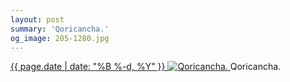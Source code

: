 ```yaml
---
layout: post
summary: 'Qoricancha.'
og_image: 205-1280.jpg
---
```


<p>
 <time>
  <a href="/205">
   {{ page.date | date: "%B %-d, %Y" }}
  </a>
 </time>
 <a href="/205">
  <img alt="Qoricancha." data-taken="11/18/2013" sizes="(min-width: 700px) 50vw, calc(100vw - 2rem)" src="{{ site.assets_url }}/205-640.jpg" srcset="{{ site.assets_url }}/205-1280.jpg 1280w, {{ site.assets_url }}/205-960.jpg 960w, {{ site.assets_url }}/205-640.jpg 640w, {{ site.assets_url }}/205-320.jpg 320w"/>
 </a>
 <span>
  Qoricancha.
 </span>
</p>
